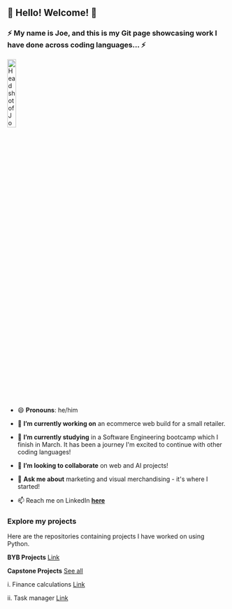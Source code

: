 ## 👋 Hello! Welcome! 👋

### ⚡️ My name is Joe, and this is my Git page showcasing work I have done across coding languages... ⚡️

<img src="https://media.licdn.com/dms/image/D4E03AQH_WSwxAzF95Q/profile-displayphoto-shrink_800_800/0/1689167790265?e=1715817600&v=beta&t=2P-Bsr8y4uLKu8_BjF0v38NrmrHlHO88rGlUDhKbn-Y" alt="Head shot of Joe smiling." width="20%" height="20%">

- 😄 **Pronouns**: he/him
  
- 🔭 **I’m currently working on** an ecommerce web build for a small retailer.
  
- 🌱 **I’m currently studying** in a Software Engineering bootcamp which I finish in March. It has been a journey I'm excited to continue with other coding languages!
  
- 👯 **I’m looking to collaborate** on web and AI projects!
  
- 💬 **Ask me about** marketing and visual merchandising - it's where I started!
  
- 📫 Reach me on LinkedIn [**here**](https://www.linkedin.com/in/joe-burrows-0a1a05182/)



### Explore my projects

Here are the repositories containing projects I have worked on using Python. 

**BYB Projects**
[Link](https://github.com/joeburrows9/byb_project)

**Capstone Projects**
[See all](https://github.com/joeburrows9/finalCapstone)


i. Finance calculations 
[Link](https://github.com/joeburrows9/finalCapstone/blob/main/finance_calculations.py)


ii. Task manager
[Link](https://github.com/joeburrows9/finalCapstone/blob/main/task_manager.py)

